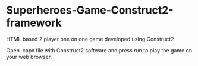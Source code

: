 # Superheroes-Game-Construct2-framework
HTML based 2 player one on one game developed using Construct2

Open .capx file with Construct2 software and press run to play the game on your web browser.
